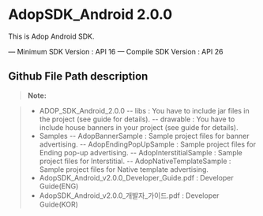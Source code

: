 # AdopSDK_Android 2.0.0

This is Adop Android SDK.

—
Minimum SDK Version : API 16
—
Compile SDK Version : API 26

## Github File Path description

> **Note:**

> - ADOP_SDK_Android_2.0.0
> -- libs : You have to include jar files in the project (see guide for details).
> -- drawable : You have to include house banners in your project (see guide for details).
> - Samples
> -- AdopBannerSample : Sample project files for banner advertising.
> -- AdopEndingPopUpSample : Sample project files for Ending pop-up advertising.
> -- AdopInterstitialSample : Sample project files for Interstitial.
> -- AdopNativeTemplateSample : Sample project files for Native template advertising.
> - AdopSDK_Android_v2.0.0_Developer_Guide.pdf : Developer Guide(ENG)
> - AdopSDK_Android_v2.0.0_개발자_가이드.pdf : Developer Guide(KOR)




